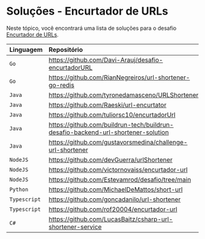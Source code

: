# Soluções - Encurtador de URLs

Neste tópico, você encontrará uma lista de soluções para o desafio [Encurtador de URLs](PROBLEM.md).

| Linguagem    | Repositório                                             |
|:-------------|:--------------------------------------------------------|
| `Go`         | https://github.com/Davi-Arauj/desafio-encurtadorURL     |             
| `Go`         | https://github.com/RianNegreiros/url-shortener-go-redis |             
| `Java`       | https://github.com/tyronedamasceno/URLShortener         |             
| `Java`       | https://github.com/Raeski/url-encurtator                |             
| `Java`       | https://github.com/tuliorsc10/encurtadorUrl             |             
| `Java`       | https://github.com/buildrun-tech/buildrun-desafio-backend-url-shortener-solution |
| `Java`       | https://github.com/gustavorsmedina/challenge-url-shortener |
| `NodeJS`     | https://github.com/devGuerra/urlShortener               |             
| `NodeJS`     | https://github.com/victornovaiss/encurtador-url         |             
| `NodeJS`     | https://github.com/Estevamrod/desafio/tree/main         |             
| `Python`     | https://github.com/MichaelDeMattos/short-url            |             
| `Typescript` | https://github.com/goncadanilo/url-shortener            |             
| `Typescript` | https://github.com/rof20004/encurtador-url              | 
| `C#`     | https://github.com/LucasBaitz/csharp-url-shortener-service |           
